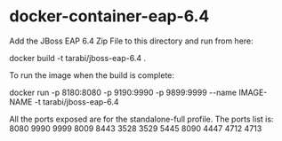 # docker-container-eap-6.4


Add the JBoss EAP 6.4 Zip File to this directory and run from here:

docker build -t tarabi/jboss-eap-6.4 .

To run the image when the build is complete:

docker run -p 8180:8080 -p 9190:9990 -p 9899:9999 --name IMAGE-NAME -t tarabi/jboss-eap-6.4

All the ports exposed are for the standalone-full profile. The ports list is:
8080 9990 9999 8009 8443 3528 3529 5445 8090 4447 4712 4713
